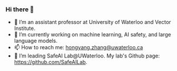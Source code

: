 ### Hi there 👋

- 🌱 I’m an assistant professor at University of Waterloo and Vector Institute.
- 🔭 I’m currently working on machine learning, AI safety, and large language models.
- 📫 How to reach me: hongyang.zhang@uwaterloo.ca
- 👯 I’m leading SafeAI Lab@UWaterloo. My lab's Github page: https://github.com/SafeAILab.

<!--
**hongyanz/hongyanz** is a ✨ _special_ ✨ repository because its `README.md` (this file) appears on your GitHub profile.

Here are some ideas to get you started:

- 🔭 I’m currently working on ...
- 🌱 I’m currently learning ...
- 👯 I’m looking to collaborate on ...
- 🤔 I’m looking for help with ...
- 💬 Ask me about ...
- 📫 How to reach me: ...
- 😄 Pronouns: ...
- ⚡ Fun fact: ...
-->

